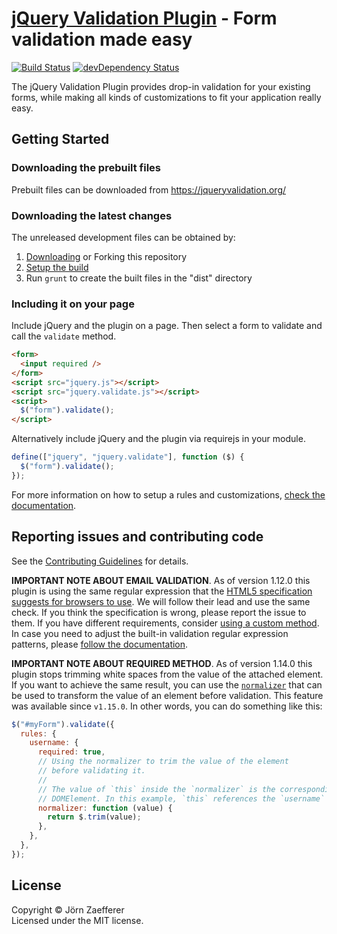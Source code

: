 # [jQuery Validation Plugin](https://jqueryvalidation.org/) - Form validation made easy

[![Build Status](https://secure.travis-ci.org/jquery-validation/jquery-validation.svg)](https://travis-ci.org/jquery-validation/jquery-validation)
[![devDependency Status](https://david-dm.org/jquery-validation/jquery-validation/dev-status.svg?theme=shields.io)](https://david-dm.org/jquery-validation/jquery-validation#info=devDependencies)

The jQuery Validation Plugin provides drop-in validation for your existing forms, while making all kinds of customizations to fit your application really easy.

## Getting Started

### Downloading the prebuilt files

Prebuilt files can be downloaded from https://jqueryvalidation.org/

### Downloading the latest changes

The unreleased development files can be obtained by:

1.  [Downloading](https://github.com/jquery-validation/jquery-validation/archive/master.zip) or Forking this repository
2.  [Setup the build](CONTRIBUTING.md#build-setup)
3.  Run `grunt` to create the built files in the "dist" directory

### Including it on your page

Include jQuery and the plugin on a page. Then select a form to validate and call the `validate` method.

```html
<form>
  <input required />
</form>
<script src="jquery.js"></script>
<script src="jquery.validate.js"></script>
<script>
  $("form").validate();
</script>
```

Alternatively include jQuery and the plugin via requirejs in your module.

```js
define(["jquery", "jquery.validate"], function ($) {
  $("form").validate();
});
```

For more information on how to setup a rules and customizations, [check the documentation](https://jqueryvalidation.org/documentation/).

## Reporting issues and contributing code

See the [Contributing Guidelines](CONTRIBUTING.md) for details.

**IMPORTANT NOTE ABOUT EMAIL VALIDATION**. As of version 1.12.0 this plugin is using the same regular expression that the [HTML5 specification suggests for browsers to use](https://html.spec.whatwg.org/multipage/forms.html#valid-e-mail-address). We will follow their lead and use the same check. If you think the specification is wrong, please report the issue to them. If you have different requirements, consider [using a custom method](https://jqueryvalidation.org/jQuery.validator.addMethod/).
In case you need to adjust the built-in validation regular expression patterns, please [follow the documentation](https://jqueryvalidation.org/jQuery.validator.methods/).

**IMPORTANT NOTE ABOUT REQUIRED METHOD**. As of version 1.14.0 this plugin stops trimming white spaces from the value of the attached element. If you want to achieve the same result, you can use the [`normalizer`](https://jqueryvalidation.org/normalizer/) that can be used to transform the value of an element before validation. This feature was available since `v1.15.0`. In other words, you can do something like this:

```js
$("#myForm").validate({
  rules: {
    username: {
      required: true,
      // Using the normalizer to trim the value of the element
      // before validating it.
      //
      // The value of `this` inside the `normalizer` is the corresponding
      // DOMElement. In this example, `this` references the `username` element.
      normalizer: function (value) {
        return $.trim(value);
      },
    },
  },
});
```

## License

Copyright &copy; Jörn Zaefferer<br>
Licensed under the MIT license.
